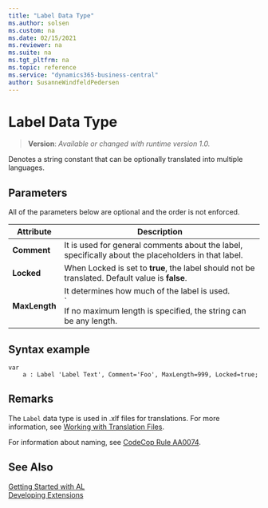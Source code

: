 ```yaml
---
title: "Label Data Type"
ms.author: solsen
ms.custom: na
ms.date: 02/15/2021
ms.reviewer: na
ms.suite: na
ms.tgt_pltfrm: na
ms.topic: reference
ms.service: "dynamics365-business-central"
author: SusanneWindfeldPedersen
---
```

[//]: # (START>DO_NOT_EDIT)
[//]: # (IMPORTANT:Do not edit any of the content between here and the END>DO_NOT_EDIT.)
[//]: # (Any modifications should be made in the .xml files in the ModernDev repo.)
# Label Data Type
> **Version**: _Available or changed with runtime version 1.0._

Denotes a string constant that can be optionally translated into multiple languages.




[//]: # (IMPORTANT: END>DO_NOT_EDIT)

## Parameters
All of the parameters below are optional and the order is not enforced.

| Attribute   | Description|
|-------------|--------------|
|**Comment**  | It is used for general comments about the label, specifically about the placeholders in that label.|
|**Locked**   | When Locked is set to **true**, the label should not be translated. Default value is **false**.|
|**MaxLength**| It determines how much of the label is used.</br> `<br>If no maximum length is specified, the string can be any length.|

## Syntax example

```al
var
    a : Label 'Label Text', Comment='Foo', MaxLength=999, Locked=true;
```

## Remarks
The `Label` data type is used in .xlf files for translations. For more information, see [Working with Translation Files](../../devenv-work-with-translation-files.md). 

For information about naming, see [CodeCop Rule AA0074](../../analyzers/codecop-aa0074-textconstlabelvariablenamesshouldhaveapprovedsuffix.md).

## See Also  
[Getting Started with AL](../../devenv-get-started.md)  
[Developing Extensions](../../devenv-dev-overview.md)  
